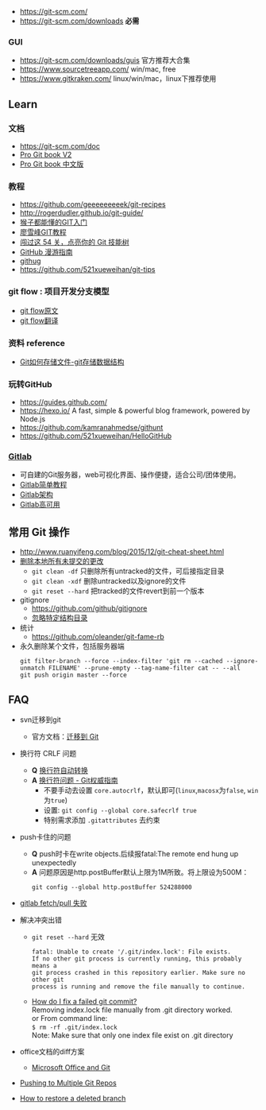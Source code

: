 - https://git-scm.com/
- https://git-scm.com/downloads **必需**
### GUI
- https://git-scm.com/downloads/guis 官方推荐大合集
- https://www.sourcetreeapp.com/ win/mac, free
- https://www.gitkraken.com/ linux/win/mac，linux下推荐使用

## Learn
### 文档 
- https://git-scm.com/doc
- [Pro Git book V2](https://git-scm.com/book/en/v2)
- [Pro Git book 中文版](https://git-scm.com/book/zh)
### 教程
- https://github.com/geeeeeeeeek/git-recipes
- http://rogerdudler.github.io/git-guide/
- [猴子都能懂的GIT入门](http://backlogtool.com/git-guide/cn/)
- [廖雪峰GIT教程](http://www.liaoxuefeng.com/wiki/0013739516305929606dd18361248578c67b8067c8c017b000)
- [闯过这 54 关，点亮你的 Git 技能树](https://codingstyle.cn/topics/51)
- [GitHub 漫游指南](https://github.com/phodal/github-roam)
- [githug](https://github.com/Gazler/githug)
- https://github.com/521xueweihan/git-tips
### git flow : 项目开发分支模型
- [git flow原文](http://nvie.com/posts/a-successful-git-branching-model/)
- [git flow翻译](http://www.ituring.com.cn/article/56870)
### 资料 reference
- [Git如何存储文件-git存储数据结构](http://eagain.net/articles/git-for-computer-scientists/)
### 玩转GitHub
- https://guides.github.com/
- https://hexo.io/ A fast, simple & powerful blog framework, powered by Node.js
- https://github.com/kamranahmedse/githunt
- https://github.com/521xueweihan/HelloGitHub
### [Gitlab](https://about.gitlab.com/)
- 可自建的Git服务器，web可视化界面、操作便捷，适合公司/团体使用。
- [Gitlab简单教程](https://wuyuans.com/2017/05/gitlab-simple-tutorial)
- [Gitlab架构](https://docs.gitlab.com/ee/development/architecture.html)
- [Gitlab高可用](https://docs.gitlab.com/ee/administration/high_availability/)


## 常用 Git 操作
- http://www.ruanyifeng.com/blog/2015/12/git-cheat-sheet.html
- [删除本地所有未提交的更改](https://www.v2ex.com/t/66718)
  - `git clean -df` 只删除所有untracked的文件，可后接指定目录
  - `git clean -xdf` 删除untracked以及ignore的文件
  - `git reset --hard` 把tracked的文件revert到前一个版本
- gitignore
  - https://github.com/github/gitignore
  - [忽略特定结构目录](https://ruby-china.org/topics/23561)
- 统计
  - https://github.com/oleander/git-fame-rb
- 永久删除某个文件，包括服务器端
  ```
  git filter-branch --force --index-filter 'git rm --cached --ignore-unmatch FILENAME' --prune-empty --tag-name-filter cat -- --all
  git push origin master --force
  ```


## FAQ
- svn迁移到git
  - 官方文档：[迁移到 Git](https://git-scm.com/book/zh/v1/Git-%E4%B8%8E%E5%85%B6%E4%BB%96%E7%B3%BB%E7%BB%9F-%E8%BF%81%E7%A7%BB%E5%88%B0-Git)
- 换行符 CRLF 问题
  - **Q** [换行符自动转换](https://github.com/cssmagic/blog/issues/22)
  - **A** [换行符问题 - Git权威指南](http://www.worldhello.net/gotgit/08-git-misc/040-eol.html)  
    - 不要手动去设置 `core.autocrlf`，默认即可(`linux`,`macosx`为`false`, `win`为`true`)  
    - 设置: `git config --global core.safecrlf true`
    - 特别需求添加 `.gitattributes` 去约束
- push卡住的问题
  - **Q** push时卡在write objects.后续报fatal:The remote end hung up unexpectedly
  - **A** 问题原因是http.postBuffer默认上限为1M所致。将上限设为500M： 
    ```
    git config --global http.postBuffer 524288000
    ```
- [gitlab fetch/pull 失败](https://stackoverflow.com/questions/21277806/fatal-early-eof-fatal-index-pack-failed)
- 解决冲突出错
  - `git reset --hard` 无效  
    ```
    fatal: Unable to create '/.git/index.lock': File exists.
    If no other git process is currently running, this probably means a
    git process crashed in this repository earlier. Make sure no other git
    process is running and remove the file manually to continue.
    ```
  - [How do I fix a failed git commit?](http://stackoverflow.com/questions/8198966/how-do-i-fix-a-failed-git-commit)  
    Removing index.lock file manually from .git directory worked.  
    or From command line:  
    `$ rm -rf .git/index.lock`  
    Note: Make sure that only one index file exist on .git directory

- office文档的diff方案
  - [Microsoft Office and Git](https://www.ficonsulting.com/filabs/MSOfficeGit)
- [Pushing to Multiple Git Repos](https://gist.github.com/rvl/c3f156e117e22a25f242)
- [How to restore a deleted branch](https://confluence.atlassian.com/bbkb/how-to-restore-a-deleted-branch-765757540.html)

